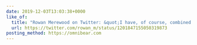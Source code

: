 ```yaml
---
date: 2019-12-03T13:03:38+0000
like_of:
  title: "Rowan Merewood on Twitter: &quot;I have, of course, combined …"
  url: https://twitter.com/rowan_m/status/1201847155050319873
posting_method: https://omnibear.com
---
```

